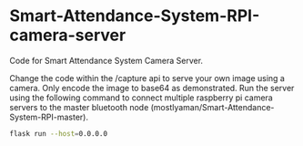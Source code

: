 # Smart-Attendance-System-RPI-camera-server

Code for Smart Attendance System Camera Server.

Change the code within the /capture api to serve your own image using a camera. Only encode the image to base64 as demonstrated.
Run the server using the following command to connect multiple raspberry pi camera servers to the master bluetooth node (mostlyaman/Smart-Attendance-System-RPI-master).

```sh
flask run --host=0.0.0.0
```
